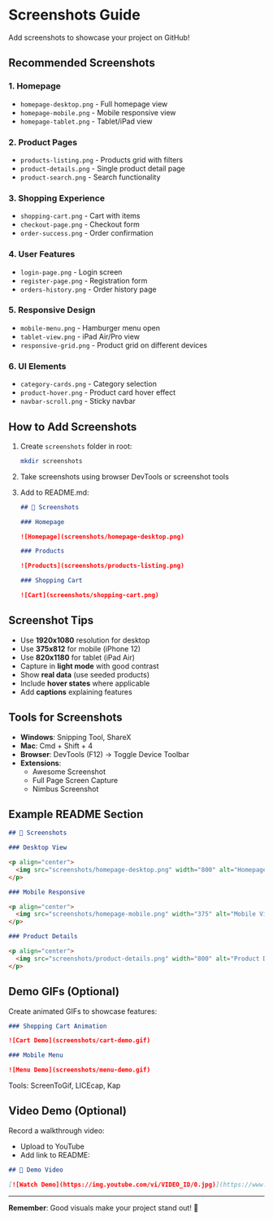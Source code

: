 # Screenshots Guide

Add screenshots to showcase your project on GitHub!

## Recommended Screenshots

### 1. Homepage

- `homepage-desktop.png` - Full homepage view
- `homepage-mobile.png` - Mobile responsive view
- `homepage-tablet.png` - Tablet/iPad view

### 2. Product Pages

- `products-listing.png` - Products grid with filters
- `product-details.png` - Single product detail page
- `product-search.png` - Search functionality

### 3. Shopping Experience

- `shopping-cart.png` - Cart with items
- `checkout-page.png` - Checkout form
- `order-success.png` - Order confirmation

### 4. User Features

- `login-page.png` - Login screen
- `register-page.png` - Registration form
- `orders-history.png` - Order history page

### 5. Responsive Design

- `mobile-menu.png` - Hamburger menu open
- `tablet-view.png` - iPad Air/Pro view
- `responsive-grid.png` - Product grid on different devices

### 6. UI Elements

- `category-cards.png` - Category selection
- `product-hover.png` - Product card hover effect
- `navbar-scroll.png` - Sticky navbar

## How to Add Screenshots

1. Create `screenshots` folder in root:

   ```bash
   mkdir screenshots
   ```

2. Take screenshots using browser DevTools or screenshot tools

3. Add to README.md:

   ```markdown
   ## 📸 Screenshots

   ### Homepage

   ![Homepage](screenshots/homepage-desktop.png)

   ### Products

   ![Products](screenshots/products-listing.png)

   ### Shopping Cart

   ![Cart](screenshots/shopping-cart.png)
   ```

## Screenshot Tips

- Use **1920x1080** resolution for desktop
- Use **375x812** for mobile (iPhone 12)
- Use **820x1180** for tablet (iPad Air)
- Capture in **light mode** with good contrast
- Show **real data** (use seeded products)
- Include **hover states** where applicable
- Add **captions** explaining features

## Tools for Screenshots

- **Windows**: Snipping Tool, ShareX
- **Mac**: Cmd + Shift + 4
- **Browser**: DevTools (F12) → Toggle Device Toolbar
- **Extensions**:
  - Awesome Screenshot
  - Full Page Screen Capture
  - Nimbus Screenshot

## Example README Section

```markdown
## 📸 Screenshots

### Desktop View

<p align="center">
  <img src="screenshots/homepage-desktop.png" width="800" alt="Homepage">
</p>

### Mobile Responsive

<p align="center">
  <img src="screenshots/homepage-mobile.png" width="375" alt="Mobile View">
</p>

### Product Details

<p align="center">
  <img src="screenshots/product-details.png" width="800" alt="Product Details">
</p>
```

## Demo GIFs (Optional)

Create animated GIFs to showcase features:

```markdown
### Shopping Cart Animation

![Cart Demo](screenshots/cart-demo.gif)

### Mobile Menu

![Menu Demo](screenshots/menu-demo.gif)
```

Tools: ScreenToGif, LICEcap, Kap

## Video Demo (Optional)

Record a walkthrough video:

- Upload to YouTube
- Add link to README:

```markdown
## 🎥 Demo Video

[![Watch Demo](https://img.youtube.com/vi/VIDEO_ID/0.jpg)](https://www.youtube.com/watch?v=VIDEO_ID)
```

---

**Remember**: Good visuals make your project stand out! 🌟
